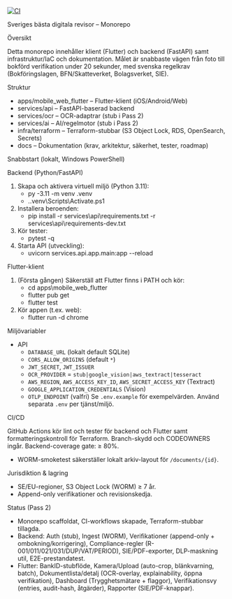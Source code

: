 [![CI](https://github.com/LegendBuilder/bertil-ai/actions/workflows/ci.yml/badge.svg)](https://github.com/LegendBuilder/bertil-ai/actions/workflows/ci.yml)

Sveriges bästa digitala revisor – Monorepo

Översikt

Detta monorepo innehåller klient (Flutter) och backend (FastAPI) samt infrastruktur/IaC och dokumentation. Målet är snabbaste vägen från foto till bokförd verifikation under 20 sekunder, med svenska regelkrav (Bokföringslagen, BFN/Skatteverket, Bolagsverket, SIE).

Struktur

- apps/mobile_web_flutter – Flutter-klient (iOS/Android/Web)
- services/api – FastAPI-baserad backend
- services/ocr – OCR-adaptrar (stub i Pass 2)
- services/ai – AI/regelmotor (stub i Pass 2)
- infra/terraform – Terraform-stubbar (S3 Object Lock, RDS, OpenSearch, Secrets)
- docs – Dokumentation (krav, arkitektur, säkerhet, tester, roadmap)

Snabbstart (lokalt, Windows PowerShell)

Backend (Python/FastAPI)

1. Skapa och aktivera virtuell miljö (Python 3.11):
   - py -3.11 -m venv .venv
   - .\.venv\Scripts\Activate.ps1
2. Installera beroenden:
   - pip install -r services\api\requirements.txt -r services\api\requirements-dev.txt
3. Kör tester:
   - pytest -q
4. Starta API (utveckling):
   - uvicorn services.api.app.main:app --reload

Flutter-klient

1. (Första gången) Säkerställ att Flutter finns i PATH och kör:
   - cd apps\mobile_web_flutter
   - flutter pub get
   - flutter test
2. Kör appen (t.ex. web):
   - flutter run -d chrome

Miljövariabler

- API
  - `DATABASE_URL` (lokalt default SQLite)
  - `CORS_ALLOW_ORIGINS` (default `*`)
  - `JWT_SECRET`, `JWT_ISSUER`
  - `OCR_PROVIDER` = `stub|google_vision|aws_textract|tesseract`
  - `AWS_REGION`, `AWS_ACCESS_KEY_ID`, `AWS_SECRET_ACCESS_KEY` (Textract)
  - `GOOGLE_APPLICATION_CREDENTIALS` (Vision)
  - `OTLP_ENDPOINT` (valfri)
Se `.env.example` för exempelvärden. Använd separata `.env` per tjänst/miljö.

CI/CD

GitHub Actions kör lint och tester för backend och Flutter samt formatteringskontroll för Terraform. Branch-skydd och CODEOWNERS ingår. Backend-coverage gate: ≥ 80%.
- WORM-smoketest säkerställer lokalt arkiv-layout för `/documents/{id}`.

Jurisdiktion & lagring

- SE/EU-regioner, S3 Object Lock (WORM) ≥ 7 år.
- Append-only verifikationer och revisionskedja.

Status (Pass 2)

- Monorepo scaffoldat, CI-workflows skapade, Terraform-stubbar tillagda.
- Backend: Auth (stub), Ingest (WORM), Verifikationer (append-only + ombokning/korrigering), Compliance-regler (R-001/011/021/031/DUP/VAT/PERIOD), SIE/PDF-exporter, DLP-maskning util, E2E-prestandatest.
- Flutter: BankID-stubflöde, Kamera/Upload (auto-crop, blänkvarning, batch), Dokumentlista/detalj (OCR-overlay, explainability, öppna verifikation), Dashboard (Trygghetsmätare + flaggor), Verifikationsvy (entries, audit-hash, åtgärder), Rapporter (SIE/PDF-knappar).


